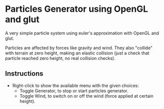 # Particles Generator using OpenGL and glut

A very simple particle system using euler's approximation with OpenGL and glut.

Particles are affected by forces like gravity and wind. They also "collide" with terrain at zero height, making an elastic collision (just a check that particle reached zero height, no real collision checks).

## Instructions ##
- Right-click to show the available menu with the given choices:
  - Toggle Generator, to stop or start particles generator.
  - Toggle Wind, to  switch on or off the wind (force applied at certain height).
